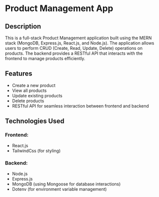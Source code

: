 # Product Management App

## Description

This is a full-stack Product Management application built using the MERN stack (MongoDB, Express.js, React.js, and Node.js). The application allows users to perform CRUD (Create, Read, Update, Delete) operations on products. The backend provides a RESTful API that interacts with the frontend to manage products efficiently.

## Features

- Create a new product
- View all products
- Update existing products
- Delete products
- RESTful API for seamless interaction between frontend and backend

## Technologies Used

### Frontend:

- React.js
- TailwindCss (for styling)

### Backend:

- Node.js
- Express.js
- MongoDB (using Mongoose for database interactions)
- Dotenv (for environment variable management)
